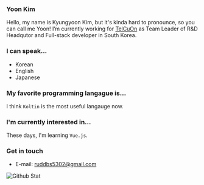 ### Yoon Kim
Hello, my name is Kyungyoon Kim, but it's kinda hard to pronounce, so you can call me Yoon!
I’m currently working for [TelCuOn](https://www.telcuon.com) as Team Leader of R&D Headqutor and Full-stack developer in South Korea.

### I can speak...
- Korean
- English
- Japanese

### My favorite programming langague is...
I think `Koltin` is the most useful langauge now.

### I'm currently interested in...
These days, I'm learning `Vue.js`. 

### Get in touch
- E-mail: ruddbs5302@gmail.com

![Github Stat](https://github-readme-stats.vercel.app/api?username=pemassi&show_icons=true)
